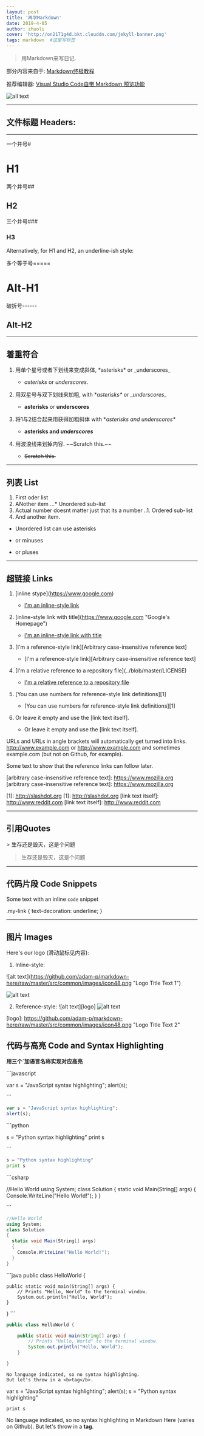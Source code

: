 ```yaml
---
layout: post
title: '再学Markdown'
date: 2019-4-05
author: zhuoli
cover: 'http://on2171g4d.bkt.clouddn.com/jekyll-banner.png'
tags: markdown  #这里写标签
---
```


> 用Markdown来写日记.

部分内容来自于: [Markdown终极教程](https://blog.ghost.org/markdown/) 

推荐编辑器: [Visual Studio Code自带 Markdown 预览功能](https://code.visualstudio.com/Docs/languages/markdown)

![all text](https://github.com/Zhuoli/zhuoli.github.io/blob/master/assets/img/md-dynamic-preview.gif?raw=true)


---
## 文件标题 Headers:
---
一个井号\#
# H1
两个井号\##
## H2
三个井号\###
### H3

Alternatively, for H1 and H2, an underline-ish style:

多个等于号=====

Alt-H1
======

破折号------

Alt-H2
------
---
## 着重符合

1. 用单个星号或者下划线来变成斜体, \*asterisks\* or \_underscores\_      
    * *asterisks* or _underscores_.

2. 用双星号与双下划线来加粗, with \**asterisks\** or \__underscores\__
    * **asterisks** or __underscores__

3. 将1与2结合起来用获得加粗斜体 with \**asterisks and _underscores_\**
    * **asterisks and _underscores_**

4. 用波浪线来划掉内容. \~~Scratch this.\~~
    * ~~Scratch this.~~

---

## 列表 List
1. First oder list
2. ANother item
...* Unordered sub-list
1. Actual number doesnt matter just that its a number
..1. Ordered sub-list
4. And another item.

* Unordered list can use asterisks
- or minuses
+ or pluses

---

## 超链接 Links

1. \[inline stype](https://www.google.com)
    * [I'm an inline-style link](https://www.google.com)

2. \[inline-style link with title](https://www.google.com "Google's Homepage")
    * [I'm an inline-style link with title](https://www.google.com "Google's Homepage")
3. \[I'm a reference-style link][Arbitrary case-insensitive reference text]
    * [I'm a reference-style link][Arbitrary case-insensitive reference text]

4. \[I'm a relative reference to a repository file](../blob/master/LICENSE)
    * [I'm a relative reference to a repository file](../blob/master/LICENSE)

5. \[You can use numbers for reference-style link definitions][1]
    * [You can use numbers for reference-style link definitions][1]

6. Or leave it empty and use the \[link text itself].
    * Or leave it empty and use the [link text itself].

URLs and URLs in angle brackets will automatically get turned into links. 
http://www.example.com or <http://www.example.com> and sometimes 
example.com (but not on Github, for example).

Some text to show that the reference links can follow later.

\[arbitrary case-insensitive reference text]: https://www.mozilla.org
[arbitrary case-insensitive reference text]: https://www.mozilla.org

\[1]: http://slashdot.org
[1]: http://slashdot.org
\[link text itself]: http://www.reddit.com
[link text itself]: http://www.reddit.com


---

## 引用Quotes

\> 生存还是毁灭，这是个问题
> 生存还是毁灭，这是个问题

---

## 代码片段 Code Snippets

Some text with an inline `code` snippet

 .my-link {
        text-decoration: underline;
    }

---

## 图片 Images

Here's our logo (滑动鼠标见内容):

1. Inline-style:

\!\[alt text]\(https://github.com/adam-p/markdown-here/raw/master/src/common/images/icon48.png "Logo Title Text 1")

![alt text](https://github.com/adam-p/markdown-here/raw/master/src/common/images/icon48.png "Logo Title Text 1")

2. Reference-style: 
\![alt text]\[logo]
![alt text][logo]

[logo]: https://github.com/adam-p/markdown-here/raw/master/src/common/images/icon48.png "Logo Title Text 2"
\[logo]: https://github.com/adam-p/markdown-here/raw/master/src/common/images/icon48.png "Logo Title Text 2"

## 代码与高亮 Code and Syntax Highlighting
**用三个`加语言名称实现对应高亮**

\```javascript

var s = "JavaScript syntax highlighting";
alert(s);

\```

```javascript
var s = "JavaScript syntax highlighting";
alert(s);
```
 \```python

s = "Python syntax highlighting"
print s

\```

```python
s = "Python syntax highlighting"
print s
```
\```csharp

//Hello World
using System;
class Solution
{
  static void Main(String[] args)
  {
    Console.WriteLine("Hello World!");
  }
}

\```

```csharp
//Hello World
using System;
class Solution
{
  static void Main(String[] args)
  {
    Console.WriteLine("Hello World!");
  }
}
```
\```java
public class HelloWorld {

    public static void main(String[] args) {
        // Prints "Hello, World" to the terminal window.
        System.out.println("Hello, World");
    }

}
\```

```java
public class HelloWorld {

    public static void main(String[] args) {
        // Prints "Hello, World" to the terminal window.
        System.out.println("Hello, World");
    }

}
```

```
No language indicated, so no syntax highlighting. 
But let's throw in a <b>tag</b>.
```
var s = "JavaScript syntax highlighting";
alert(s);
s = "Python syntax highlighting"
    
    print s

No language indicated, so no syntax highlighting in Markdown Here (varies on Github). 
But let's throw in a <b>tag</b>.